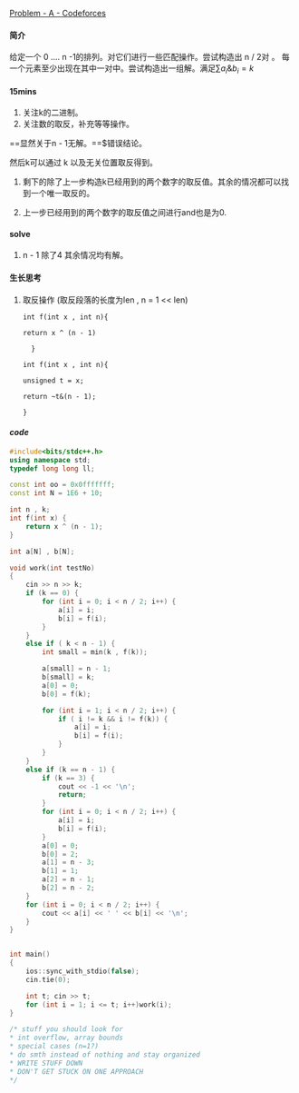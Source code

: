 [Problem - A - Codeforces](https://codeforces.com/contest/1630/problem/A)

#### 简介

给定一个 0 .... n -1的排列。对它们进行一些匹配操作。尝试构造出 n / 2对 。 每一个元素至少出现在其中一对中。尝试构造出一组解。满足$\sum a_i\&b_i =k$

#### 15mins

1. 关注k的二进制。
2. 关注数的取反，补充等等操作。



==显然关于n - 1无解。==$错误结论。

然后k可以通过  k 以及无关位置取反得到。

1. 剩下的除了上一步构造k已经用到的两个数字的取反值。其余的情况都可以找到一个唯一取反的。

2. 上一步已经用到的两个数字的取反值之间进行and也是为0.

#### solve

1. n - 1 除了4 其余情况均有解。

#### 生长思考

1. 取反操作 (取反段落的长度为len , n = 1 << len)

   `int f(int x , int n){`

   `return x ^ (n - 1)`

   `   }     `

   

   `int f(int x , int n){`

   `unsigned t = x;`

   `return ~t&(n - 1);`

   `}`

#### *code*

```cpp
#include<bits/stdc++.h>
using namespace std;
typedef long long ll;

const int oo = 0x0fffffff;
const int N = 1E6 + 10;

int n , k;
int f(int x) {
	return x ^ (n - 1);
}

int a[N] , b[N];

void work(int testNo)
{
	cin >> n >> k;
	if (k == 0) {
		for (int i = 0; i < n / 2; i++) {
			a[i] = i;
			b[i] = f(i);
		}
	}
	else if ( k < n - 1) {
		int small = min(k , f(k));

		a[small] = n - 1;
		b[small] = k;
		a[0] = 0;
		b[0] = f(k);

		for (int i = 1; i < n / 2; i++) {
			if ( i != k && i != f(k)) {
				a[i] = i;
				b[i] = f(i);
			}
		}
	}
	else if (k == n - 1) {
		if (k == 3) {
			cout << -1 << '\n';
			return;
		}
		for (int i = 0; i < n / 2; i++) {
			a[i] = i;
			b[i] = f(i);
		}
		a[0] = 0;
		b[0] = 2;
		a[1] = n - 3;
		b[1] = 1;
		a[2] = n - 1;
		b[2] = n - 2;
	}
	for (int i = 0; i < n / 2; i++) {
		cout << a[i] << ' ' << b[i] << '\n';
	}
}


int main()
{
	ios::sync_with_stdio(false);
	cin.tie(0);

	int t; cin >> t;
	for (int i = 1; i <= t; i++)work(i);
}

/* stuff you should look for
* int overflow, array bounds
* special cases (n=1?)
* do smth instead of nothing and stay organized
* WRITE STUFF DOWN
* DON'T GET STUCK ON ONE APPROACH
*/

```

